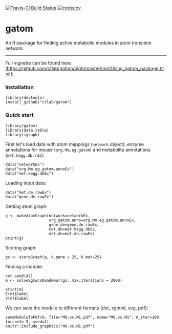 [![Travis-CI Build Status](https://travis-ci.org/ctlab/gatom.svg?branch=master)](https://travis-ci.org/ctlab/gatom)
[![codecov](https://codecov.io/gh/ctlab/gatom/branch/master/graph/badge.svg)](https://codecov.io/gh/ctlab/gatom)


# gatom

An R-package for finding active metabolic modules in atom transition network.

---

Full vignette can be found here [https://github.com/ctlab/gatom/blob/master/inst/Using_gatom_package.html]: 

### Installation 

```{r}
library(devtools)
install_github("ctlab/gatom")
```

### Quick start

```{r message=FALSE}
library(gatom)
library(data.table)
library(igraph)
```

First let's load data with atom mappings (`network` object),
enzyme annotations for mouse (`org.Mm.eg.gatom`)
and metabolite annotations (`met.kegg.db.rda`):

```{r}
data("networkEx")
data("org.Mm.eg.gatom.annoEx")
data("met.kegg.dbEx")
```

Loading input data:

```{r message=F}
data("met.de.rawEx")
data("gene.de.rawEx")

```

Getting atom graph:

```{r}
g <- makeAtomGraph(network=networkEx, 
                   org.gatom.anno=org.Mm.eg.gatom.annoEx, 
                   gene.de=gene.de.rawEx,
                   met.db=met.kegg.dbEx, 
                   met.de=met.de.rawEx)
print(g)
```

Scoring graph:

```{r}
gs <- scoreGraph(g, k.gene = 25, k.met=25)
```

Finding a module:

```{r}
set.seed(42)
m <- solveSgmwcsRandHeur(gs, max.iterations = 2000)
```

```{r}
print(m)
E(m)$label
V(m)$label
```

We can save the module to different formats (dot, xgmml, svg, pdf):

```{r echo=-2, message=F, warning=F, out.height=550}
saveModuleToPdf(m, file="M0.vs.M1.pdf", name="M0.vs.M1", n_iter=100, force=1e-5, seed=1)
knitr::include_graphics("M0.vs.M1.pdf")
```
